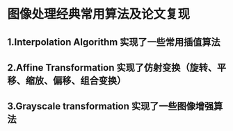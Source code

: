 # 图像处理经典常用算法及论文复现 
## 1.Interpolation Algorithm 实现了一些常用插值算法
## 2.Affine Transformation 实现了仿射变换（旋转、平移、缩放、偏移、组合变换）
## 3.Grayscale transformation 实现了一些图像增强算法
